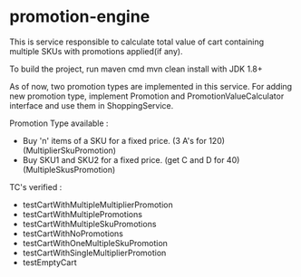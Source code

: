 # promotion-engine

This is service responsible to calculate total value of cart containing multiple SKUs with promotions applied(if any).

To build the project, run maven cmd mvn clean install with JDK 1.8+

As of now, two promotion types are implemented in this service. For adding new promotion type, implement Promotion and PromotionValueCalculator interface 
and use them in ShoppingService.

Promotion Type available :
- Buy 'n' items of a SKU for a fixed price. (3 A's for 120)  (MultiplierSkuPromotion)
- Buy SKU1 and SKU2 for a fixed price. (get C and D for 40)  (MultipleSkusPromotion)


TC's verified :
- testCartWithMultipleMultiplierPromotion
- testCartWithMultiplePromotions
- testCartWithMultipleSkuPromotions
- testCartWithNoPromotions
- testCartWithOneMultipleSkuPromotion
- testCartWithSingleMultiplierPromotion
- testEmptyCart
